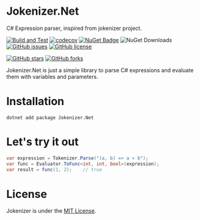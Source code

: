# Jokenizer.Net
C# Expression parser, inspired from jokenizer project.

[![Build and Test](https://github.com/umutozel/Jokenizer.Net/actions/workflows/build.yml/badge.svg)](https://github.com/umutozel/Jokenizer.Net/actions/workflows/build.yml)
[![codecov](https://codecov.io/gh/umutozel/Jokenizer.Net/graph/badge.svg?token=FzxwO5q0gr)](https://codecov.io/gh/umutozel/Jokenizer.Net)
[![NuGet Badge](https://img.shields.io/nuget/v/Jokenizer.Net.svg)](https://www.nuget.org/packages/Jokenizer.Net/)
![NuGet Downloads](https://img.shields.io/nuget/dt/Jokenizer.Net.svg)
[![GitHub issues](https://img.shields.io/github/issues/umutozel/Jokenizer.Net.svg)](https://github.com/umutozel/Jokenizer.Net/issues)
[![GitHub license](https://img.shields.io/badge/license-MIT-blue.svg)](https://raw.githubusercontent.com/umutozel/Jokenizer.Net/master/LICENSE)

[![GitHub stars](https://img.shields.io/github/stars/umutozel/jokenizer.net.svg?style=social&label=Star)](https://github.com/umutozel/jokenizer.net)
[![GitHub forks](https://img.shields.io/github/forks/umutozel/jokenizer.net.svg?style=social&label=Fork)](https://github.com/umutozel/jokenizer.net)

Jokenizer.Net is just a simple library to parse C# expressions and evaluate them with variables and parameters.

# Installation
```
dotnet add package Jokenizer.Net
```

# Let's try it out

```csharp
var expression = Tokenizer.Parse("(a, b) => a < b");
var func = Evaluator.ToFunc<int, int, bool>(expression);
var result = func(1, 2);    // true
```

# License
Jokenizer is under the [MIT License](LICENSE).
